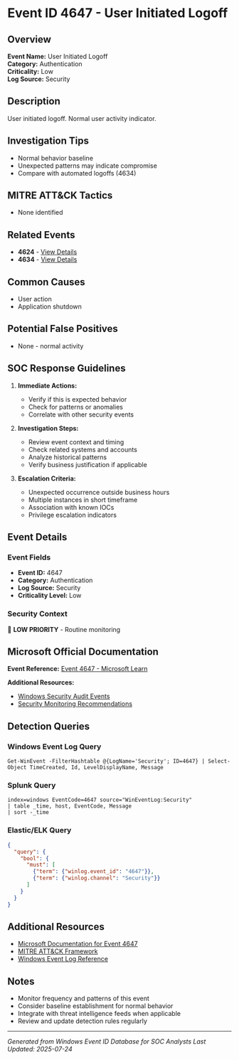 # Event ID 4647 - User Initiated Logoff

## Overview
**Event Name:** User Initiated Logoff  
**Category:** Authentication  
**Criticality:** Low  
**Log Source:** Security  

## Description
User initiated logoff. Normal user activity indicator.

## Investigation Tips
- Normal behavior baseline
- Unexpected patterns may indicate compromise
- Compare with automated logoffs (4634)

## MITRE ATT&CK Tactics
- None identified

## Related Events
- **4624** - [View Details](4624.md)
- **4634** - [View Details](4634.md)

## Common Causes
- User action
- Application shutdown

## Potential False Positives
- None - normal activity

## SOC Response Guidelines
1. **Immediate Actions:**
   - Verify if this is expected behavior
   - Check for patterns or anomalies
   - Correlate with other security events

2. **Investigation Steps:**
   - Review event context and timing
   - Check related systems and accounts
   - Analyze historical patterns
   - Verify business justification if applicable

3. **Escalation Criteria:**
   - Unexpected occurrence outside business hours
   - Multiple instances in short timeframe
   - Association with known IOCs
   - Privilege escalation indicators

## Event Details

### Event Fields
- **Event ID:** 4647
- **Category:** Authentication
- **Log Source:** Security
- **Criticality Level:** Low

### Security Context
📝 **LOW PRIORITY** - Routine monitoring

## Microsoft Official Documentation
**Event Reference:** [Event 4647 - Microsoft Learn](https://learn.microsoft.com/en-us/previous-versions/windows/it-pro/windows-10/security/threat-protection/auditing/event-4647)

**Additional Resources:**
- [Windows Security Audit Events](https://learn.microsoft.com/en-us/windows/security/threat-protection/auditing/audit-events)
- [Security Monitoring Recommendations](https://learn.microsoft.com/en-us/windows-server/identity/ad-ds/plan/appendix-l--events-to-monitor)

## Detection Queries

### Windows Event Log Query
```
Get-WinEvent -FilterHashtable @{LogName='Security'; ID=4647} | Select-Object TimeCreated, Id, LevelDisplayName, Message
```

### Splunk Query
```spl
index=windows EventCode=4647 source="WinEventLog:Security"
| table _time, host, EventCode, Message
| sort -_time
```

### Elastic/ELK Query
```json
{
  "query": {
    "bool": {
      "must": [
        {"term": {"winlog.event_id": "4647"}},
        {"term": {"winlog.channel": "Security"}}
      ]
    }
  }
}
```

## Additional Resources
- [Microsoft Documentation for Event 4647](https://docs.microsoft.com/en-us/windows/security/threat-protection/auditing/event-4647)
- [MITRE ATT&CK Framework](https://attack.mitre.org/)
- [Windows Event Log Reference](https://docs.microsoft.com/en-us/windows/win32/eventlog/event-logging)

## Notes
- Monitor frequency and patterns of this event
- Consider baseline establishment for normal behavior
- Integrate with threat intelligence feeds when applicable
- Review and update detection rules regularly

---
*Generated from Windows Event ID Database for SOC Analysts*
*Last Updated: 2025-07-24*